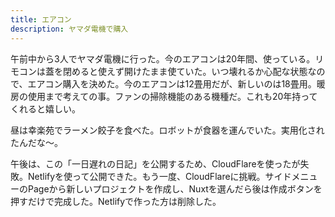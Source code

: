```yaml
---
title: エアコン
description: ヤマダ電機で購入
---
```


午前中から3人でヤマダ電機に行った。今のエアコンは20年間、使っている。リモコンは蓋を閉めると使えず開けたまま使ていた。いつ壊れるか心配な状態なので、エアコン購入を決めた。今のエアコンは12畳用だが、新しいのは18畳用。暖房の使用まで考えての事。ファンの掃除機能のある機種だ。これも20年持ってくれると嬉しい。

昼は幸楽苑でラーメン餃子を食べた。ロボットが食器を運んでいた。実用化されたんだな～。

午後は、この「一日遅れの日記」を公開するため、CloudFlareを使ったが失敗。Netlifyを使って公開できた。もう一度、CloudFlareに挑戦。サイドメニューのPageから新しいプロジェクトを作成し、Nuxtを選んだら後は作成ボタンを押すだけで完成した。Netlifyで作った方は削除した。
